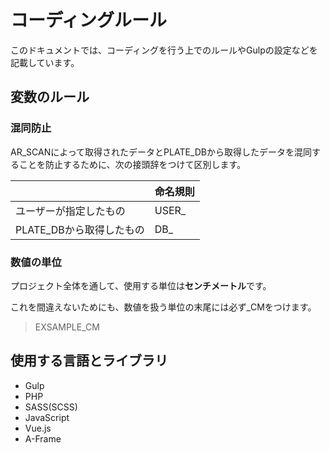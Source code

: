 # コーディングルール
このドキュメントでは、コーディングを行う上でのルールやGulpの設定などを記載しています。

## 変数のルール

### 混同防止
AR_SCANによって取得されたデータとPLATE_DBから取得したデータを混同することを防止するために、次の接頭辞をつけて区別します。

||命名規則|
|:-|:-|
|ユーザーが指定したもの|USER_|
|PLATE_DBから取得したもの|DB_|

### 数値の単位
プロジェクト全体を通して、使用する単位は**センチメートル**です。

これを間違えないためにも、数値を扱う単位の末尾には必ず_CMをつけます。

>EXSAMPLE_CM

## 使用する言語とライブラリ

- Gulp
- PHP
- SASS(SCSS)
- JavaScript
- Vue.js
- A-Frame